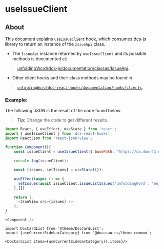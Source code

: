 # useIssueClient

## About

This document explains `useIssueClient` hook, which consumes [dcs-js](https://github.com/unfoldingWord/dcs-js) library to return an instance of the `IssueApi` class.

* The `IssueApi` instance returned by `useIssueClient` and its possible methods is documented at:

> [unfoldingWord/dcs-js/documentation/classes/IssueApi](https://github.com/unfoldingWord/dcs-js/blob/master/documentation/classes/IssueApi.md).

* Other client hooks and their class methods may be found in

> [`unfoldingWord/dcs-react-hooks/documentation/hooks/clients`](/#/Hooks/Clients).

### Example:

The following *JSON* is the result of the code found below.

> **Tip:** Change the code to get different results.

```js
import React, { useEffect, useState } from 'react';
import { useIssueClient } from 'dcs-react-hooks';
import ReactJson from 'react-json-view';

function Component(){
    const issueClient = useIssueClient({ basePath: "https://qa.door43.org/api/v1/" });
    
    console.log(issueClient);
    
    const [issues, setIssues] = useState({});
    
    useEffect(async () => {
      setIssues(await issueClient.issueListIssues('unfoldingWord', 'en_ta').then(({ data }) => data))
    },[])
    
    return (
      <JsonView src={issues} />
    );
}

<Component />
```

```mdx-code-block
import DocCardList from '@theme/DocCardList';
import {useCurrentSidebarCategory} from '@docusaurus/theme-common';

<DocCardList items={useCurrentSidebarCategory().items}/>
```
